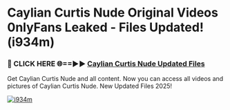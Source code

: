 # Caylian Curtis Nude Original Videos 0nlyFans Leaked - Files Updated! (i934m)

<h3>🔴 CLICK HERE 🌐==►► <a href="https://tinyurl.com/yrmya6cz" rel="nofollow">Caylian Curtis Nude Updated Files</a></h3>

Get Caylian Curtis Nude and all content. Now you can access all videos and pictures of Caylian Curtis Nude. New Updated Files 2025!

[![i934m](https://i.imgur.com/FMdXYCs.gif)](https://tinyurl.com/yrmya6cz)
